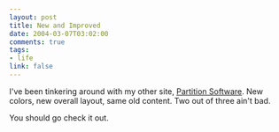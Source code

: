 ```yaml
--- 
layout: post
title: New and Improved
date: 2004-03-07T03:02:00
comments: true
tags:
- life
link: false
---
```

I've been tinkering around with my other site, <a href="http://partitionsoftware.com/" title="Partition Software">Partition Software</a>. New colors, new overall layout, same old content. Two out of three ain't bad.

You should go check it out.
